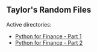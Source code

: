## Taylor's Random Files

Active directories:
* [Python for Finance - Part 1](Python_For_Finance_Pt1)
* [Python for Finance - Part 2](Python_For_Finance_Pt2) 
